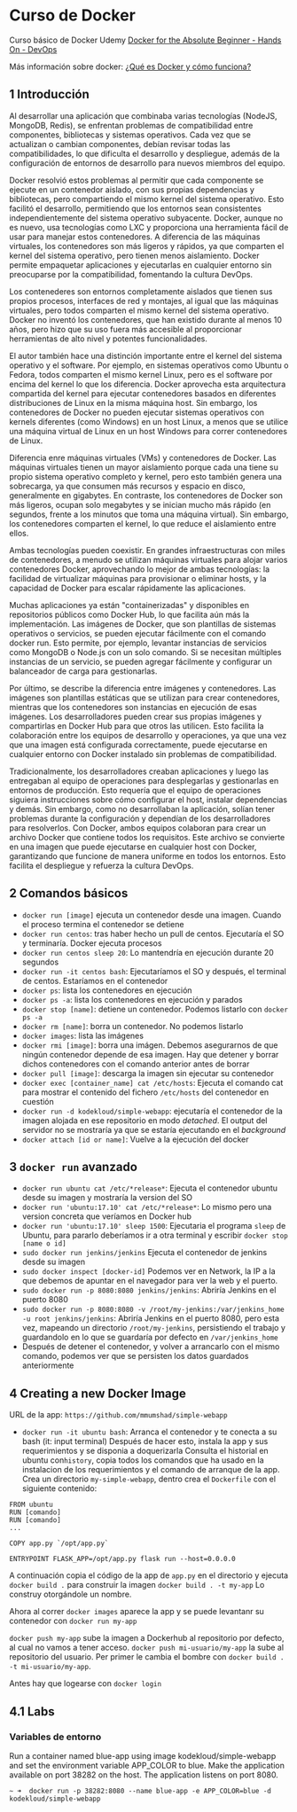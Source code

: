 # Curso de Docker

Curso básico de Docker Udemy [Docker for the Absolute Beginner - Hands On - DevOps](https://www.udemy.com/course/learn-docker/)

Más información sobre docker: [¿Qué es Docker y cómo funciona?](https://www.redhat.com/es/topics/containers/what-is-docker)

## 1 Introducción

Al desarrollar una aplicación que combinaba varias tecnologías (NodeJS, MongoDB, Redis), se enfrentan problemas de compatibilidad entre componentes, bibliotecas y sistemas operativos. Cada vez que se actualizan o cambian componentes, debían revisar todas las compatibilidades, lo que dificulta el desarrollo y despliegue, además de la configuración de entornos de desarrollo para nuevos miembros del equipo.

Docker resolvió estos problemas al permitir que cada componente se ejecute en un contenedor aislado, con sus propias dependencias y bibliotecas, pero compartiendo el mismo kernel del sistema operativo. Esto facilitó el desarrollo, permitiendo que los entornos sean consistentes independientemente del sistema operativo subyacente. Docker, aunque no es nuevo, usa tecnologías como LXC y proporciona una herramienta fácil de usar para manejar estos contenedores. A diferencia de las máquinas virtuales, los contenedores son más ligeros y rápidos, ya que comparten el kernel del sistema operativo, pero tienen menos aislamiento. Docker permite empaquetar aplicaciones y ejecutarlas en cualquier entorno sin preocuparse por la compatibilidad, fomentando la cultura DevOps.

Los contenederes son entornos completamente aislados que tienen sus propios procesos, interfaces de red y montajes, al igual que las máquinas virtuales, pero todos comparten el mismo kernel del sistema operativo. Docker no inventó los contenedores, que han existido durante al menos 10 años, pero hizo que su uso fuera más accesible al proporcionar herramientas de alto nivel y potentes funcionalidades.

El autor también hace una distinción importante entre el kernel del sistema operativo y el software. Por ejemplo, en sistemas operativos como Ubuntu o Fedora, todos comparten el mismo kernel Linux, pero es el software por encima del kernel lo que los diferencia. Docker aprovecha esta arquitectura compartida del kernel para ejecutar contenedores basados en diferentes distribuciones de Linux en la misma máquina host. Sin embargo, los contenedores de Docker no pueden ejecutar sistemas operativos con kernels diferentes (como Windows) en un host Linux, a menos que se utilice una máquina virtual de Linux en un host Windows para correr contenedores de Linux.

Diferencia enre máquinas virtuales (VMs) y contenedores de Docker. Las máquinas virtuales tienen un mayor aislamiento porque cada una tiene su propio sistema operativo completo y kernel, pero esto también genera una sobrecarga, ya que consumen más recursos y espacio en disco, generalmente en gigabytes. En contraste, los contenedores de Docker son más ligeros, ocupan solo megabytes y se inician mucho más rápido (en segundos, frente a los minutos que toma una máquina virtual). Sin embargo, los contenedores comparten el kernel, lo que reduce el aislamiento entre ellos.

Ambas tecnologías pueden coexistir. En grandes infraestructuras con miles de contenedores, a menudo se utilizan máquinas virtuales para alojar varios contenedores Docker, aprovechando lo mejor de ambas tecnologías: la facilidad de virtualizar máquinas para provisionar o eliminar hosts, y la capacidad de Docker para escalar rápidamente las aplicaciones.

Muchas aplicaciones ya están "containerizadas" y disponibles en repositorios públicos como Docker Hub, lo que facilita aún más la implementación. Las imágenes de Docker, que son plantillas de sistemas operativos o servicios, se pueden ejecutar fácilmente con el comando docker run. Esto permite, por ejemplo, levantar instancias de servicios como MongoDB o Node.js con un solo comando. Si se necesitan múltiples instancias de un servicio, se pueden agregar fácilmente y configurar un balanceador de carga para gestionarlas.

Por último, se describe la diferencia entre imágenes y contenedores. Las imágenes son plantillas estáticas que se utilizan para crear contenedores, mientras que los contenedores son instancias en ejecución de esas imágenes. Los desarrolladores pueden crear sus propias imágenes y compartirlas en Docker Hub para que otros las utilicen. Esto facilita la colaboración entre los equipos de desarrollo y operaciones, ya que una vez que una imagen está configurada correctamente, puede ejecutarse en cualquier entorno con Docker instalado sin problemas de compatibilidad.

Tradicionalmente, los desarrolladores creaban aplicaciones y luego las entregaban al equipo de operaciones para desplegarlas y gestionarlas en entornos de producción. Esto requería que el equipo de operaciones siguiera instrucciones sobre cómo configurar el host, instalar dependencias y demás. Sin embargo, como no desarrollaban la aplicación, solían tener problemas durante la configuración y dependían de los desarrolladores para resolverlos. Con Docker, ambos equipos colaboran para crear un archivo Docker que contiene todos los requisitos. Este archivo se convierte en una imagen que puede ejecutarse en cualquier host con Docker, garantizando que funcione de manera uniforme en todos los entornos. Esto facilita el despliegue y refuerza la cultura DevOps.

## 2 Comandos básicos

- `docker run [image]` ejecuta un contenedor desde una imagen. Cuando el proceso termina el contenedor se detiene
- `docker run centos`: tras haber hecho un pull de centos. Ejecutaría el SO y terminaría. Docker ejecuta procesos
- `docker run centos sleep 20`: Lo mantendría en ejecución durante 20 segundos
- `docker run -it centos bash`: Ejecutaríamos el SO y después, el terminal de centos. Estaríamos en el contenedor
- `docker ps`: lista los contenedores en ejecución
- `docker ps -a`: lista los contenedores en ejecución y parados
- `docker stop [name]`: detiene un contenedor. Podemos listarlo con `docker ps -a`
- `docker rm [name]`: borra un contenedor. No podemos listarlo
- `docker images`: lista las imágenes
- `docker rmi [image]`: borra una imágen. Debemos asegurarnos de que ningún contenedor depende de esa imagen. Hay que detener y borrar dichos contenedores con el comando anterior antes de borrar
- `docker pull [image]`: descarga la imagen sin ejecutar su contenedor
- `docker exec [container_name] cat /etc/hosts`: Ejecuta el comando cat para mostrar el contenido del fichero `/etc/hosts` del contenedor en cuestión
- `docker run -d kodekloud/simple-webapp`: ejecutaría el contenedor de la imagen alojada en ese repositorio en modo _detached_. El output del servidor no se mostraría ya que se estaría ejecutando en el _background_
- `docker attach [id or name]`: Vuelve a la ejecución del docker

## 3 `docker run` avanzado

- `docker run ubuntu cat /etc/*release*`: Ejecuta el contenedor ubuntu desde su imagen y mostraría la version del SO
- `docker run 'ubuntu:17.10' cat /etc/*release*`: Lo mismo pero una version concreta que veríamos en Docker hub
- `docker run 'ubuntu:17.10' sleep 1500`: Ejecutaria el programa `sleep` de Ubuntu, para pararlo deberíamos ir a otra terminal y escribir `docker stop [name o id]`
- `sudo docker run jenkins/jenkins` Ejecuta el contenedor de jenkins desde su imagen
- `sudo docker inspect [docker-id]` Podemos ver en Network, la IP a la que debemos de apuntar en el navegador para ver la web y el puerto.
- `sudo docker run -p 8080:8080 jenkins/jenkins`: Abriría Jenkins en el puerto 8080
- `sudo docker run -p 8080:8080 -v /root/my-jenkins:/var/jenkins_home -u root jenkins/jenkins`: Abriría Jenkins en el puerto 8080, pero esta vez, mapeando un directorio `/root/my-jenkins`, persistiendo el trabajo y guardandolo en lo que se guardaría por defecto en `/var/jenkins_home`
- Después de detener el contenedor, y volver a arrancarlo con el mismo comando, podemos ver que se persisten los datos guardados anteriormente

## 4 Creating a new Docker Image

URL de la app: `https://github.com/mmumshad/simple-webapp`

- `docker run -it ubuntu bash`: Arranca el contenedor y te conecta a su bash (it: input terminal)
  Después de hacer esto, instala la app y sus requerimientos y se disponia a doquerizarla
  Consulta el historial en ubuntu con`history`, copia todos los comandos que ha usado en la instalacion de los requerimientos y el comando de arranque de la app. Crea un directorio `my-simple-webapp`, dentro crea el `Dockerfile` con el siguiente contenido:

```
FROM ubuntu
RUN [comando]
RUN [comando]
...

COPY app.py `/opt/app.py`

ENTRYPOINT FLASK_APP=/opt/app.py flask run --host=0.0.0.0
```

A continuación copia el código de la app de `app.py` en el directorio y ejecuta `docker build .` para construir la imagen `docker build . -t my-app` Lo construy otorgándole un nombre.

Ahora al correr `docker images` aparece la app y se puede levantanr su contenedor con `docker run my-app`

`docker push my-app` sube la imagen a Dockerhub al repositorio por defecto, al cual no vamos a tener acceso. `docker push mi-usuario/my-app` la sube al repositorio del usuario. Per primer le cambia el bombre con `docker build . -t mi-usuario/my-app`.

Antes hay que logearse con `docker login`

## 4.1 Labs

### Variables de entorno

Run a container named blue-app using image kodekloud/simple-webapp and set the environment variable APP_COLOR to blue. Make the application available on port 38282 on the host. The application listens on port 8080.

```
~ ➜  docker run -p 38282:8080 --name blue-app -e APP_COLOR=blue -d kodekloud/simple-webapp
```
